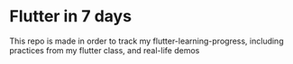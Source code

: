 # Flutter in 7 days

This repo is made in order to track my flutter-learning-progress, including practices from my flutter class, and real-life demos
